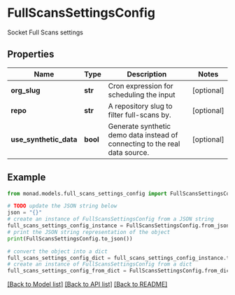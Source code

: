 # FullScansSettingsConfig

Socket Full Scans settings

## Properties

Name | Type | Description | Notes
------------ | ------------- | ------------- | -------------
**org_slug** | **str** | Cron expression for scheduling the input | [optional] 
**repo** | **str** | A repository slug to filter full-scans by. | [optional] 
**use_synthetic_data** | **bool** | Generate synthetic demo data instead of connecting to the real data source. | [optional] 

## Example

```python
from monad.models.full_scans_settings_config import FullScansSettingsConfig

# TODO update the JSON string below
json = "{}"
# create an instance of FullScansSettingsConfig from a JSON string
full_scans_settings_config_instance = FullScansSettingsConfig.from_json(json)
# print the JSON string representation of the object
print(FullScansSettingsConfig.to_json())

# convert the object into a dict
full_scans_settings_config_dict = full_scans_settings_config_instance.to_dict()
# create an instance of FullScansSettingsConfig from a dict
full_scans_settings_config_from_dict = FullScansSettingsConfig.from_dict(full_scans_settings_config_dict)
```
[[Back to Model list]](../README.md#documentation-for-models) [[Back to API list]](../README.md#documentation-for-api-endpoints) [[Back to README]](../README.md)


